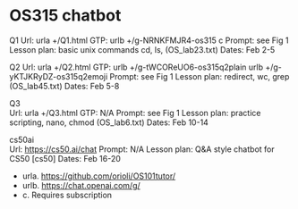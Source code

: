 # OS315 chatbot

Q1	Url: 	urla +/Q1.html
GTP: 	urlb +/g-NRNKFMJR4-os315 c
Prompt: see Fig 1
Lesson plan: basic unix commands cd, ls,  (OS_lab23.txt)
Dates: Feb 2-5


Q2	Url: 	urla +/Q2.html
GTP: 	urlb +/g-tWCOReUO6-os315q2plain
	urlb +/g-yKTJKRyDZ-os315q2emoji
Prompt: see Fig 1
Lesson plan: redirect, wc, grep (OS_lab45.txt)
Dates: Feb 5-8


Q3	
Url: 	urla +/Q3.html
GTP: N/A
Prompt: see Fig 1
Lesson plan: practice scripting, nano, chmod (OS_lab6.txt)
Dates: Feb 10-14

cs50ai	
Url: https://cs50.ai/chat
Prompt: N/A
Lesson plan: Q&A style chatbot for CS50 [cs50]
Dates: Feb 16-20


- urla.	https://github.com/orioli/OS101tutor/
- urlb.	https://chat.openai.com/g/
- c.	Requires subscription
